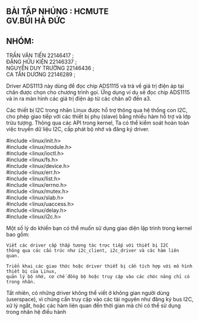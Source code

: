 BÀI TẬP NHÚNG : HCMUTE	                                   	     			
GV.BÙI HÀ ĐỨC		
-
NHÓM:
-
TRẦN VĂN TIẾN       22146417 ;                                    
ĐẶNG HỮU KIỆN       22146337 ;                                    
NGUYỄN DUY TRƯỜNG   22146436 ;                                    
CA TẤN DƯƠNG        22146289 ;                                   


Driver ADS1113 này dùng để đọc chip ADS1115 và trả về giá trị điện áp tại chân được chọn cho chương trình gọi. Ứng dụng ví dụ sẽ đọc chip ADS1115 và in ra màn hình các giá trị điện áp từ các chân a0 đến a3.

Các thiết bị I2C trong nhân Linux được hỗ trợ thông qua hệ thống con I2C, cho phép giao tiếp với các thiết bị phụ (slave) 
bằng nhiều hàm hỗ trợ và lớp trừu tượng. Thông qua các API trong kernel, Ta có thể kiểm soát hoàn toàn 
việc truyền dữ liệu I2C, cấp phát bộ nhớ và đăng ký driver.

#include <linux/init.h>                                   
#include <linux/module.h>                                   
#include <linux/ioctl.h>                                   
#include <linux/fs.h>                                   
#include <linux/device.h>                                   
#include <linux/err.h>                                   
#include <linux/list.h>                                   
#include <linux/errno.h>                                   
#include <linux/mutex.h>                                   
#include <linux/slab.h>                                   
#include <linux/uaccess.h>                                   
#include <linux/delay.h>                                   
#include <linux/i2c.h>                                   
                                   
Một số lý do khiến bạn có thể muốn sử dụng giao diện lập trình trong kernel bao gồm:

	Viết các driver cấp thấp tương tác trực tiếp với thiết bị I2C 
	thông qua các cấu trúc như i2c_client, i2c_driver và các hàm liên quan.

	Triển khai các giao thức hoặc driver thiết bị cần tích hợp với mô hình thiết bị của Linux, 
	quản lý bộ nhớ, cơ chế đồng bộ hoặc truy cập vào các chức năng chỉ có trong nhân.

Tất nhiên, có những driver không thể viết ở không gian người dùng (userspace), vì chúng cần truy cập vào các tài nguyên 
như đăng ký bus I2C, xử lý ngắt, hoặc các hàm liên quan đến thời gian mà chỉ có thể sử dụng trong nhân hệ điều hành



